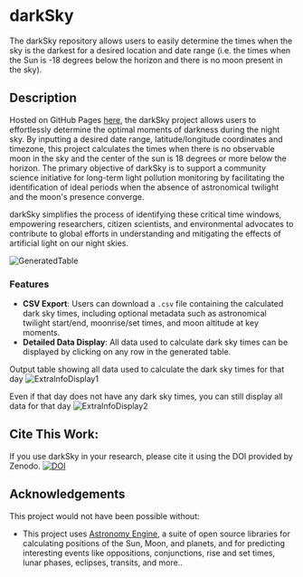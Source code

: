 # darkSky

The darkSky repository allows users to easily determine the times when the sky is the darkest for a desired location and date range (i.e. the times when the Sun is -18 degrees below the horizon and there is no moon present in the sky).

## Description

Hosted on GitHub Pages [here](https://bobhampton.github.io/darkSky/), the darkSky project allows users to effortlessly determine the optimal moments of darkness during the night sky. By inputting a desired date range, latitude/longitude coordinates and timezone, this project calculates the times when there is no observable moon in the sky and the center of the sun is 18 degrees or more below the horizon. The primary objective of darkSky is to support a community science initiative for long-term light pollution monitoring by facilitating the identification of ideal periods when the absence of astronomical twilight and the moon's presence converge.

darkSky simplifies the process of identifying these critical time windows, empowering researchers, citizen scientists, and environmental advocates to contribute to global efforts in understanding and mitigating the effects of artificial light on our night skies.

![GeneratedTable](https://github.com/user-attachments/assets/1be9e43f-5f54-4b87-bea2-5394d878ff53)

### Features
- **CSV Export**: Users can download a `.csv` file containing the calculated dark sky times, including optional metadata such as astronomical twilight start/end, moonrise/set times, and moon altitude at key moments.
- **Detailed Data Display**: All data used to calculate dark sky times can be displayed by clicking on any row in the generated table.

Output table showing all data used to calculate the dark sky times for that day
![ExtraInfoDisplay1](https://github.com/user-attachments/assets/86d87656-33a0-426e-b727-b4c2e04ceeb4)

Even if that day does not have any dark sky times, you can still display all data for that day
![ExtraInfoDisplay2](https://github.com/user-attachments/assets/0796d117-8c2c-4e0e-b3f3-46e726ab4e3b)

## Cite This Work:
If you use darkSky in your research, please cite it using the DOI provided by Zenodo.
[![DOI](https://zenodo.org/badge/DOI/10.5281/zenodo.14847872.svg)](https://doi.org/10.5281/zenodo.14847872)

## Acknowledgements
This project would not have been possible without:
- This project uses [Astronomy Engine](https://github.com/cosinekitty/astronomy), a suite of open source libraries for calculating positions of the Sun, Moon, and planets, and for predicting interesting events like oppositions, conjunctions, rise and set times, lunar phases, eclipses, transits, and more..
